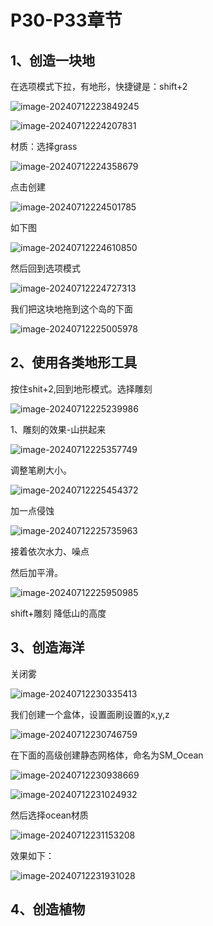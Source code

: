 # P30-P33章节

## 1、创造一块地

在选项模式下拉，有地形，快捷键是：shift+2

![image-20240712223849245](https://github.com/gosaintmrc/unreal-engine-learn/blob/main/课程章节内容/006_初涉地形/img/01.png)



![image-20240712224207831](https://github.com/gosaintmrc/unreal-engine-learn/blob/main/课程章节内容/006_初涉地形/img/02.png)

材质：选择grass

![image-20240712224358679](https://github.com/gosaintmrc/unreal-engine-learn/blob/main/课程章节内容/006_初涉地形/img/03.png)

点击创建

![image-20240712224501785](https://github.com/gosaintmrc/unreal-engine-learn/blob/main/课程章节内容/006_初涉地形/img/04.png)



如下图

![image-20240712224610850](https://github.com/gosaintmrc/unreal-engine-learn/blob/main/课程章节内容/006_初涉地形/img/05.png)



然后回到选项模式

![image-20240712224727313](https://github.com/gosaintmrc/unreal-engine-learn/blob/main/课程章节内容/006_初涉地形/img/06.png)



我们把这块地拖到这个岛的下面

![image-20240712225005978](https://github.com/gosaintmrc/unreal-engine-learn/blob/main/课程章节内容/006_初涉地形/img/07.png)

## 2、使用各类地形工具

按住shit+2,回到地形模式。选择雕刻

![image-20240712225239986](https://github.com/gosaintmrc/unreal-engine-learn/blob/main/课程章节内容/006_初涉地形/img/08.png)



1、雕刻的效果-山拱起来

![image-20240712225357749](https://github.com/gosaintmrc/unreal-engine-learn/blob/main/课程章节内容/006_初涉地形/img/09.png)

调整笔刷大小。

![image-20240712225454372](https://github.com/gosaintmrc/unreal-engine-learn/blob/main/课程章节内容/006_初涉地形/img/10.png)



加一点侵蚀

![image-20240712225735963](https://github.com/gosaintmrc/unreal-engine-learn/blob/main/课程章节内容/006_初涉地形/img/11.png)

接着依次水力、噪点

然后加平滑。

![image-20240712225950985](https://github.com/gosaintmrc/unreal-engine-learn/blob/main/课程章节内容/006_初涉地形/img/17.png)



shift+雕刻 降低山的高度

## 3、创造海洋

关闭雾

![image-20240712230335413](https://github.com/gosaintmrc/unreal-engine-learn/blob/main/课程章节内容/006_初涉地形/img/12.png)



我们创建一个盒体，设置面刷设置的x,y,z

![image-20240712230746759](https://github.com/gosaintmrc/unreal-engine-learn/blob/main/课程章节内容/006_初涉地形/img/13.png)



在下面的高级创建静态网格体，命名为SM_Ocean

![image-20240712230938669](https://github.com/gosaintmrc/unreal-engine-learn/blob/main/课程章节内容/006_初涉地形/img/14.png)



![image-20240712231024932](https://github.com/gosaintmrc/unreal-engine-learn/blob/main/课程章节内容/006_初涉地形/img/15.png)



然后选择ocean材质

![image-20240712231153208](https://github.com/gosaintmrc/unreal-engine-learn/blob/main/课程章节内容/006_初涉地形/img/16.png)



效果如下：

![image-20240712231931028](https://github.com/gosaintmrc/unreal-engine-learn/blob/main/课程章节内容/006_初涉地形/img/18.png)

## 4、创造植物



